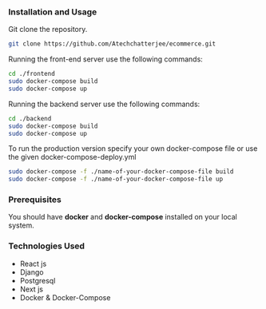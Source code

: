 ### Installation and Usage

Git clone the repository.

```bash
git clone https://github.com/Atechchatterjee/ecommerce.git
```

Running the front-end server use the following commands:

```bash
cd ./frontend
sudo docker-compose build
sudo docker-compose up
```

Running the backend server use the following commands:

```bash
cd ./backend
sudo docker-compose build
sudo docker-compose up
```

To run the production version specify your own docker-compose file or use the given docker-compose-deploy.yml

```bash
sudo docker-compose -f ./name-of-your-docker-compose-file build
sudo docker-compose -f ./name-of-your-docker-compose-file up
```

### Prerequisites

You should have **docker** and **docker-compose** installed on your local system.

### Technologies Used

- React js
- Django
- Postgresql
- Next js
- Docker & Docker-Compose
